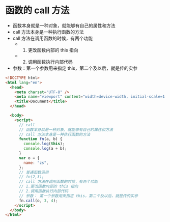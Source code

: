 # 函数的 call 方法

- 函数本身就是一种对象，就能够有自己的属性和方法
- call 方法本身是一种执行函数的方法
- call 方法在调用函数的时候，有两个功能
  - 1. 更改函数内部的 this 指向
  - 2. 调用函数执行内部代码
- 参数：第一个参数用来指定 this，第二个及以后，就是传的实参

```html
<!DOCTYPE html>
<html lang="en">
  <head>
    <meta charset="UTF-8" />
    <meta name="viewport" content="width=device-width, initial-scale=1.0" />
    <title>Document</title>
  </head>

  <body>
    <script>
      // call
      // 函数本身就是一种对象，就能够有自己的属性和方法
      // call 方法本身是一种执行函数的方法
      function fn(a, b) {
        console.log(this);
        console.log(a + b);
      }
      var o = {
        name: "zs",
      };
      // 普通函数调用
      // fn(2,3);
      // call 方法在调用函数的时候，有两个功能
      // 1.更改函数内部的 this 指向
      // 2.调用函数执行内部代码
      // 参数： 第一个参数用来指定 this，第二个及以后，就是传的实参
      fn.call(o, 3, 4);
    </script>
  </body>
</html>
```
